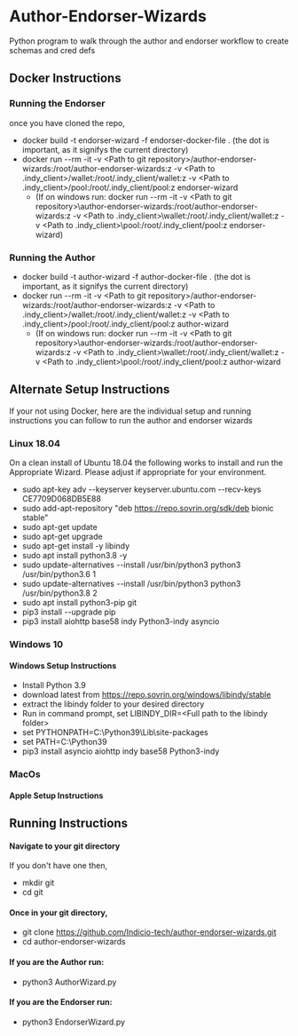 # Author-Endorser-Wizards
Python program to walk through the author and endorser workflow to create schemas and cred defs 

## Docker Instructions

### Running the Endorser
once you have cloned the repo,

* docker build -t endorser-wizard -f endorser-docker-file . (the dot is important, as it signifys the current directory)
* docker run --rm -it -v \<Path to git repository\>/author-endorser-wizards:/root/author-endorser-wizards:z -v \<Path to .indy_client\>/wallet:/root/.indy_client/wallet:z -v \<Path to .indy_client\>/pool:/root/.indy_client/pool:z endorser-wizard 
  * \(If on windows run: docker run --rm -it -v \<Path to git repository\>\author-endorser-wizards:/root/author-endorser-wizards:z -v \<Path to .indy_client\>\wallet:/root/.indy_client/wallet:z -v \<Path to .indy_client\>\pool:/root/.indy_client/pool:z endorser-wizard\)
### Running the Author
* docker build -t author-wizard -f author-docker-file . (the dot is important, as it signifys the current directory)
* docker run --rm -it -v \<Path to git repository\>/author-endorser-wizards:/root/author-endorser-wizards:z -v \<Path to .indy_client\>/wallet:/root/.indy_client/wallet:z -v \<Path to .indy_client\>/pool:/root/.indy_client/pool:z author-wizard
  * \(If on windows run: docker run --rm -it -v \<Path to git repository\>\author-endorser-wizards:/root/author-endorser-wizards:z -v \<Path to .indy_client\>\wallet:/root/.indy_client/wallet:z -v \<Path to .indy_client\>\pool:/root/.indy_client/pool:z author-wizard

## Alternate Setup Instructions
If your not using Docker, here are the individual setup and running instructions you can follow to run the author and endorser wizards

### Linux 18.04

 On a clean install of Ubuntu 18.04 the following works to install and run the Appropriate Wizard.  Please adjust if appropriate for your environment.
* sudo apt-key adv --keyserver keyserver.ubuntu.com --recv-keys CE7709D068DB5E88
* sudo add-apt-repository "deb https://repo.sovrin.org/sdk/deb bionic stable"
* sudo apt-get update
* sudo apt-get upgrade
* sudo apt-get install -y libindy
* sudo apt install python3.8 -y
* sudo update-alternatives --install /usr/bin/python3 python3 /usr/bin/python3.6 1
* sudo update-alternatives --install /usr/bin/python3 python3 /usr/bin/python3.8 2
* sudo apt install python3-pip git
* pip3 install --upgrade pip
* pip3 install aiohttp base58 indy Python3-indy asyncio


### Windows 10

#### Windows Setup Instructions
* Install Python 3.9
* download latest from https://repo.sovrin.org/windows/libindy/stable
* extract the libindy folder to your desired directory
* Run in command prompt, set LIBINDY_DIR=\<Full path to the libindy folder\>
* set PYTHONPATH=C:\Python39\Lib\site-packages
* set PATH=C:\Python39
* pip3 install asyncio aiohttp indy base58 Python3-indy


### MacOs

#### Apple Setup Instructions

## Running Instructions
#### Navigate to your git directory
If you don't have one then,
* mkdir git
* cd git

#### Once in your git directory,

* git clone https://github.com/Indicio-tech/author-endorser-wizards.git
* cd author-endorser-wizards
#### If you are the Author run:
* python3 AuthorWizard.py
#### If you are the Endorser run:
* python3 EndorserWizard.py
